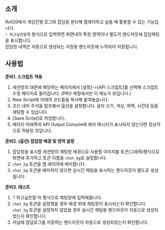 ## 소개
    
Roll20에서 게임진행 로그와 잡담을 분리해 플레이하고 싶을 때 활용할 수 있는 기능입니다.  
`! 하고싶은말`의 형식으로 입력하면 화면내의 특정 영역이나 별도의 핸드아웃에 잡담채팅을 표시합니다.  
잡담한 내역은 자동으로 생성되는 저장용 핸드아웃에 누적되어 저장됩니다.
	
## 사용법
	
**준비1. 스크립트 적용**
1. 세션방의 대문에 해당하는 페이지에서 [설정]->[API 스크립트]를 선택해 스크립트 수정 페이지로 들어갑니다. (PRO 계정에서만 이 메뉴가 보입니다.)
2. New Script에 아래의 코드들을 복사해 붙여놓습니다.
3. 코드 내의 주석을 참조해서 옵션을 설정합니다. 글자 크기, 색상, 여백, 시간대 등을 세팅할 수 있습니다.
4. [Save Script]로 저장합니다. 
5. 페이지 아래쪽의 API Output Console에 에러 메시지가 표시되지 않는다면 정상적으로 적용된 것입니다.
	
**준비2. (옵션) 잡담창 배경 및 영역 설정**
1. 잡담창을 표시할 세션방의 채팅창 배경으로 사용할 이미지를 토큰(그래픽)형식으로 화면에 추가하고 토큰 이름을 `chat_bg`로 설정합니다.
2. `chat_bg` 토큰을 맵 레이어에 배치합니다.
3. `chat_bg` 토큰을 배치하지 않으면 실시간 채팅을 표시하는 핸드아웃이 별도로 생성됩니다.
	
**준비3. 테스트**
1. '! 하고싶은말'의 형식으로 채팅창에 입력해봅니다.
2. `chat_bg` 토큰을 설정했을 경우 배경 위에 채팅창이 표시되는지 확인합니다.  
   `chat_bg` 토큰을 설정하지 않았을 경우 실시간 채팅용 핸드아웃이 자동으로 생성되었는지 확인합니다.
3. 저널에 잡담로그를 저장하는 핸드아웃이 자동으로 생성되었는지 확인합니다.
